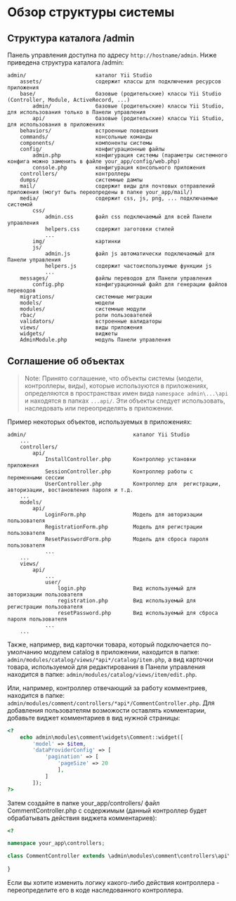 Обзор структуры системы
=====

Структура каталога /admin
---------------

Панель управления доступна по адресу `http://hostname/admin`.
Ниже приведена структура каталога /admin:

```
admin/                      каталог Yii Studio
    assets/                 содержит классы для подключения ресурсов приложения   
    base/                   базовые (родительские) классы Yii Studio (Controller, Module, ActiveRecord, ...) 
        admin/              базовые (родительские) классы Yii Studio, для использования только в Панели управления
        api/                базовые (родительские) классы Yii Studio, для использования в приложениях
    behaviors/              встроенные поведения
    commands/               консольные команды
    components/             компоненты системы
    config/                 конфигурационные файлы
        admin.php           конфигурация системы (параметры системного конфига можно заменить в файле your_app/config/web.php)
        console.php         конфигурация консольного приложения
    controllers/            контроллеры
    dumps/                  системные дампы
    mail/                   содержит виды для почтовых отправлений приложения (могут быть переопредены в папке your_app/mail/)
    media/                  содержит css, js, png, ... подключаемые системой
        css/
            admin.css       файл css подключаемый для всей Панели управления
            helpers.css     содержит заготовки стилей
            ...
        img/                картинки
        js/            
            admin.js        файл js автоматически подключаемый для Панели управления
            helpers.js      cодержит частоиспользуемые функции js
            ...
    messages/               файлы переводов для Панели управления
        config.php          конфигурационный файл для генерации файлов переводов
    migrations/             системные миграции
    models/                 модели
    modules/                системные модули
    rbac/                   роли пользователей
    validators/             встроенные валидаторы
    views/                  виды приложения    
    widgets/                виджеты
    AdminModule.php         модуль Панели управления
```

Соглашение об объектах
---------------

> Note:  Принято соглашение, что объекты системы (модели, контроллеры, виды), которые используются в приложениях, определяются в пространствах имен вида `namespace admin\...\api` и находятся в папках `...api/`.
Эти объекты следует использовать, наследовать или переопределять в приложении.

Пример некоторых объектов, используемых в приложениях:

```
admin/                                  каталог Yii Studio
    ...
    controllers/ 
        api/                        
            InstallController.php       Контроллер установки приложения
            SessionController.php       Контроллер работы с переменными сессии
            UserController.php          Контроллер для  регистрации, авторизации, востановления пароля и т.д.
    ...
    models/
        api/  
            LoginForm.php               Модель для авторизации пользователя
            RegistrationForm.php        Модель для регистрации пользователя
            ResetPasswordForm.php       Модель для сброса пароля пользователя
            ...       
    ...
    views/  
        api/
            ...
            user/     
                login.php               Вид используемый для авторизации пользователя
                registration.php        Вид используемый для регистрации пользователя
                resetPassword.php       Вид используемый для сброса пароля пользователя
            ...
    ...
```

Также, например, вид карточки товара, который подключается по-умолчанию модулем catalog в приложении, находится в папке: `admin/modules/catalog/views/*api*/catalog/item.php`,
а вид карточки товара, используемой для редактирования в Панели управления находится в папке: `admin/modules/catalog/views/item/edit.php`.

Или, например, контроллер отвечающий за работу комментриев, находится в папке: `admin/modules/comment/controllers/*api*/CommentController.php`.
Для добавления пользователям возможости оставлять комментарии, добавьте виджет комментариев в вид нужной страницы:

```php
<?
    echo admin\modules\comment\widgets\Comment::widget([
        'model' => $item,
        'dataProviderConfig' => [
            'pagination' => [
                'pageSize' => 20
                ],
            ]
        ]);
?>
```

Затем создайте в папке your_app/controllers/ файл CommentController.php с содержимым (данный контроллер будет обрабатывать действия виджета комментариев):

```php
<?

namespace your_app\controllers;

class CommentController extends \admin\modules\comment\controllers\api\CommentController {
    
}
```

Если вы хотите изменить логику какого-либо действия контроллера - переопределите его в коде наследованного контроллера.